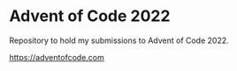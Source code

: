 # Advent of Code 2022

Repository to hold my submissions to Advent of Code 2022.

https://adventofcode.com
